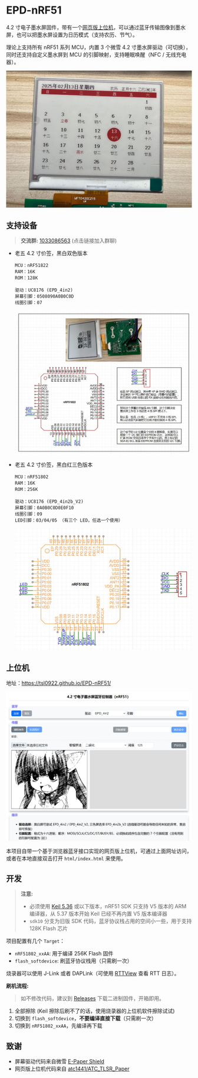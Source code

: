 # EPD-nRF51

4.2 寸电子墨水屏固件，带有一个[网页版上位机](https://tsl0922.github.io/EPD-nRF51/)，可以通过蓝牙传输图像到墨水屏，也可以把墨水屏设置为日历模式（支持农历、节气）。

理论上支持所有 nRF51 系列 MCU，内置 3 个微雪 4.2 寸墨水屏驱动（可切换），同时还支持自定义墨水屏到 MCU 的引脚映射，支持睡眠唤醒（NFC / 无线充电器）。

![](html/images/3.jpg)

## 支持设备

> **交流群:** [1033086563](https://qm.qq.com/q/WEBAZgyyc2) (点击链接加入群聊)

- 老五 4.2 寸价签，黑白双色版本

	```
	MCU：nRF51822
	RAM：16K
	ROM：128K

	驱动：UC8176 (EPD_4in2)
	屏幕引脚：0508090A0B0C0D
	线圈引脚：07
	```

	![](html/images/1.jpg)

- 老五 4.2 寸价签，黑白红三色版本

	```
	MCU：nRF51802
	RAM：16K
	ROM：256K

	驱动：UC8176 (EPD_4in2b_V2)
	屏幕引脚：0A0B0C0D0E0F10
	线圈引脚：09
	LED引脚：03/04/05 （有三个 LED，任选一个使用）
	```

	![](html/images/2.jpg)

## 上位机

地址：https://tsl0922.github.io/EPD-nRF51/ 

![](html/images/0.jpg)

本项目自带一个基于浏览器蓝牙接口实现的网页版上位机，可通过上面网址访问，或者在本地直接双击打开 `html/index.html` 来使用。

## 开发

> **注意:**
> - 必须使用 [Keil 5.36](https://img.anfulai.cn/bbs/96992/MDK536.EXE) 或以下版本，nRF51 SDK 只支持 V5 版本的 ARM 编译器，从 5.37 版本开始 Keil 已经不再内置 V5 版本编译器
> - `sdk10` 分支为旧版 SDK 代码，蓝牙协议栈占用的空间小一些，用于支持 128K Flash 芯片

项目配置有几个 `Target`：

- `nRF51802_xxAA`: 用于编译 256K Flash 固件
- `flash_softdevice`: 刷蓝牙协议栈用（只需刷一次）

烧录器可以使用 J-Link 或者 DAPLink（可使用 [RTTView](https://github.com/XIVN1987/RTTView) 查看 RTT 日志）。

**刷机流程:**

> 如不修改代码，建议到 [Releases](https://github.com/tsl0922/EPD-nRF51/releases) 下载二进制固件，开箱即用。

1. 全部擦除 (Keil 擦除后刷不了的话，使用烧录器的上位机软件擦除试试)
2. 切换到 `flash_softdevice`，**不要编译直接下载**（只需刷一次）
3. 切换到 `nRF51802_xxAA`，先编译再下载

## 致谢

- 屏幕驱动代码来自微雪 [E-Paper Shield](https://www.waveshare.net/wiki/E-Paper_Shield)
- 网页版上位机代码来自 [atc1441/ATC_TLSR_Paper](https://github.com/atc1441/ATC_TLSR_Paper)
